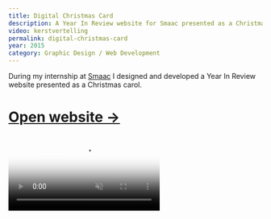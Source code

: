 ```yaml
---
title: Digital Christmas Card
description: A Year In Review website for Smaac presented as a Christmas carol.
video: kerstvertelling
permalink: digital-christmas-card
year: 2015
category: Graphic Design / Web Development
---
```


During my internship at [Smaac](https://smaac.nl/) I designed and developed a Year In Review
website presented as a Christmas carol.

# [Open website →](/kerstvertelling/)

<p>
<video autoplay loop muted poster="/vid/kerstvertelling/poster.jpg">
   <source src="/vid/kerstvertelling/video.mp4" type="video/mp4">
   <source src="/vid/kerstvertelling/video.webm" type="video/webm">
</video>
</p>
